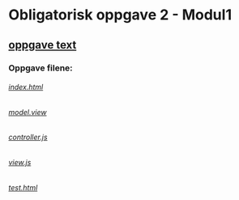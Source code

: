 # Obligatorisk oppgave 2 - Modul1

## [oppgave text](https://github.com/gigalomaniacx/ObligatoriskOppgave-2/blob/main/oppgavetext.md)

### Oppgave filene:
###### [index.html](https://github.com/gigalomaniacx/ObligatoriskOppgave-2/blob/main/index.html)
###### [model.view](https://github.com/gigalomaniacx/ObligatoriskOppgave-2/blob/main/js/model.js)
###### [controller.js](https://github.com/gigalomaniacx/ObligatoriskOppgave-2/blob/main/js/controller.js)
###### [view.js](https://github.com/gigalomaniacx/ObligatoriskOppgave-2/blob/main/js/view.js)
###### [test.html](https://github.com/gigalomaniacx/ObligatoriskOppgave-2/blob/main/test.html)